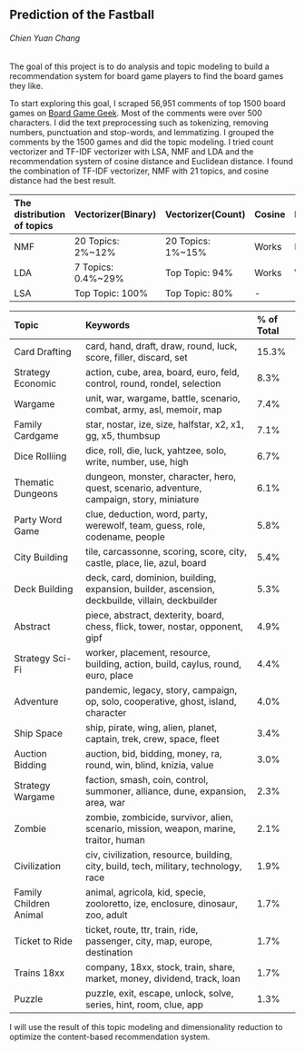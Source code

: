 ## Prediction of the Fastball
###### Chien Yuan Chang

The goal of this project is to do analysis and topic modeling to build a recommendation system for board game players to find the board games they like.

To start exploring this goal, I scraped 56,951 comments of top 1500 board games on [Board Game Geek](https://boardgamegeek.com/). Most of the comments were over 500 characters. I did the text preprocessing such as tokenizing, removing numbers, punctuation and stop-words, and lemmatizing. I grouped the comments by the 1500 games and did the topic modeling. I tried count vectorizer and TF-IDF vectorizer with LSA, NMF and LDA and the recommendation system of cosine distance and Euclidean distance. I found the combination of TF-IDF vectorizer, NMF with 21 topics, and cosine distance had the best result. 

The distribution of topics|Vectorizer(Binary)|Vectorizer(Count)|Cosine|Euclidean|
:---|:---|:---|:---|:---
NMF|20 Topics: 2%~12%|20 Topics: 1%~15%|Works|Not well
LDA|7 Topics: 0.4%~29%|Top Topic: 94%|Works|Works
LSA|Top Topic: 100%|Top Topic: 80%|-|-

Topic|Keywords| % of Total
:---|:---|:---
Card Drafting|card, hand, draft, draw, round, luck, score, filler, discard, set|15.3%
Strategy Economic|action, cube, area, board, euro, feld, control, round, rondel, selection|8.3%
Wargame|unit, war, wargame, battle, scenario, combat, army, asl, memoir, map|7.4%
Family Cardgame|star, nostar, ize, size, halfstar, x2, x1, gg, x5, thumbsup|7.1%
Dice Rolliing|dice, roll, die, luck, yahtzee, solo, write, number, use, high|6.7%
Thematic Dungeons|dungeon, monster, character, hero, quest, scenario, adventure, campaign, story, miniature|6.1%
Party Word Game|clue, deduction, word, party, werewolf, team, guess, role, codename, people|5.8%
City Building|tile, carcassonne, scoring, score, city, castle, place, lie, azul, board|5.4%
Deck Building|deck, card, dominion, building, expansion, builder, ascension, deckbuilde, villain, deckbuilder|5.3%
Abstract|piece, abstract, dexterity, board, chess, flick, tower, nostar, opponent, gipf|4.9%
Strategy Sci-Fi|worker, placement, resource, building, action, build, caylus, round, euro, place|4.4%
Adventure|pandemic, legacy, story, campaign, op, solo, cooperative, ghost, island, character|4.0%
Ship Space|ship, pirate, wing, alien, planet, captain, trek, crew, space, fleet|3.4%
Auction Bidding|auction, bid, bidding, money, ra, round, win, blind, knizia, value|3.0%
Strategy Wargame|faction, smash, coin, control, summoner, alliance, dune, expansion, area, war|2.3%
Zombie|zombie, zombicide, survivor, alien, scenario, mission, weapon, marine, traitor, human|2.1%
Civilization|civ, civilization, resource, building, city, build, tech, military, technology, race|1.9%
Family Children Animal|animal, agricola, kid, specie, zooloretto, ize, enclosure, dinosaur, zoo, adult|1.7%
Ticket to Ride|ticket, route, ttr, train, ride, passenger, city, map, europe, destination|1.7%
Trains 18xx|company, 18xx, stock, train, share, market, money, dividend, track, loan|1.7%
Puzzle|puzzle, exit, escape, unlock, solve, series, hint, room, clue, app|1.3%

I will use the result of this topic modeling and dimensionality reduction to optimize the content-based recommendation system. 
